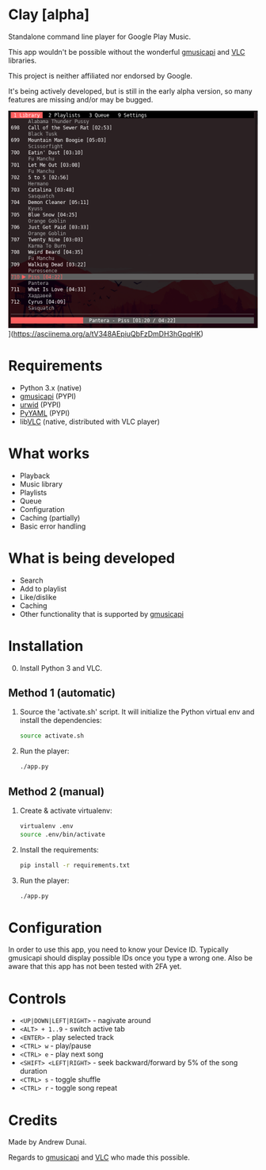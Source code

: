 # Clay [alpha]

Standalone command line player for Google Play Music.

This app wouldn't be possible without the wonderful [gmusicapi] and [VLC] libraries.

This project is neither affiliated nor endorsed by Google.

It's being actively developed, but is still in the early alpha version, so many features are missing and/or may be bugged.

![Screencast](./images/clay.png)](https://asciinema.org/a/tV348AEpiuQbFzDmDH3hGpqHK)

# Requirements

- Python 3.x (native)
- [gmusicapi] (PYPI)
- [urwid] (PYPI)
- [PyYAML] (PYPI)
- lib[VLC] (native, distributed with VLC player)

# What works
- Playback
- Music library
- Playlists
- Queue
- Configuration
- Caching (partially)
- Basic error handling

# What is being developed

- Search
- Add to playlist
- Like/dislike
- Caching
- Other functionality that is supported by [gmusicapi]

# Installation

0. Install Python 3 and VLC.

## Method 1 (automatic)

1. Source the 'activate.sh' script. It will initialize the Python virtual env and install the dependencies:

    ```bash
    source activate.sh
    ```

2. Run the player:

    ```bash
    ./app.py
    ```

## Method 2 (manual)

1. Create & activate virtualenv:

    ```bash
    virtualenv .env
    source .env/bin/activate
    ```

2. Install the requirements:

    ```bash
    pip install -r requirements.txt
    ```

3. Run the player:

    ```bash
    ./app.py
    ```

# Configuration

In order to use this app, you need to know your Device ID. Typically gmusicapi should display possible IDs once you type a wrong one.
Also be aware that this app has not been tested with 2FA yet.

# Controls

- `<UP|DOWN|LEFT|RIGHT>` - nagivate around
- `<ALT> + 1..9` - switch active tab
- `<ENTER>` - play selected track
- `<CTRL> w` - play/pause
- `<CTRL> e` - play next song
- `<SHIFT> <LEFT|RIGHT>` - seek backward/forward by 5% of the song duration
- `<CTRL> s` - toggle shuffle
- `<CTRL> r` - toggle song repeat

# Credits

Made by Andrew Dunai.

Regards to [gmusicapi] and [VLC] who made this possible.

[gmusicapi]: https://github.com/simon-weber/gmusicapi
[VLC]: https://wiki.videolan.org/python_bindings
[urwid]: urwid.org/
[pyyaml]: https://github.com/yaml/pyyaml

